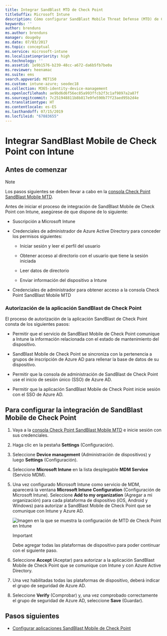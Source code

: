 ```yaml
---
title: Integrar SandBlast MTD de Check Point
titleSuffix: Microsoft Intune
description: Cómo configurar SandBlast Mobile Threat Defense (MTD) de CheckPoint con Intune para controlar el acceso de los dispositivos móviles a los recursos corporativos.
keywords: ''
author: brenduns
ms.author: brenduns
manager: dougeby
ms.date: 07/03/2017
ms.topic: conceptual
ms.service: microsoft-intune
ms.localizationpriority: high
ms.technology: ''
ms.assetid: 1e9b1576-b239-48cc-a672-da6b5fb7be0a
ms.reviewer: heenamac
ms.suite: ems
search.appverid: MET150
ms.custom: intune-azure; seodec18
ms.collection: M365-identity-device-management
ms.openlocfilehash: ae9bd6d6f56ec85a993ffcb2f3c1af9897a2a87f
ms.sourcegitcommit: 7c251948811b8b817e9fe590b77f23aed95b2d4e
ms.translationtype: HT
ms.contentlocale: es-ES
ms.lasthandoff: 07/15/2019
ms.locfileid: "67883655"
---
```

# <a name="integrate-check-point-sandblast-mobile-with-intune"></a>Integrar SandBlast Mobile de Check Point con Intune

## <a name="before-you-begin"></a>Antes de comenzar

> [!NOTE] 
> Los pasos siguientes se deben llevar a cabo en la [consola Check Point SandBlast Mobile MTD](https://intune-4.eu1.locsec.net/).

Antes de iniciar el proceso de integración de SandBlast Mobile de Check Point con Intune, asegúrese de que dispone de lo siguiente:

- Suscripción a Microsoft Intune

- Credenciales de administrador de Azure Active Directory para conceder los permisos siguientes:

  - Iniciar sesión y leer el perfil del usuario

  - Obtener acceso al directorio con el usuario que tiene la sesión iniciada

  - Leer datos de directorio

  - Enviar información del dispositivo a Intune

- Credenciales de administrador para obtener acceso a la consola Check Point SandBlast Mobile MTD

### <a name="check-point-sandblast-app-authorization"></a>Autorización de la aplicación SandBlast de Check Point

El proceso de autorización de la aplicación SandBlast de Check Point consta de los siguientes pasos:

- Permitir que el servicio de SandBlast Mobile de Check Point comunique a Intune la información relacionada con el estado de mantenimiento del dispositivo.

- SandBlast Mobile de Check Point se sincroniza con la pertenencia a grupos de inscripción de Azure AD para rellenar la base de datos de su dispositivo.

- Permitir que la consola de administración de SandBlast de Check Point use el inicio de sesión único (SSO) de Azure AD.

- Permitir que la aplicación SandBlast Mobile de Check Point inicie sesión con el SSO de Azure AD.

## <a name="to-set-up-check-point-sandblast-mobile-integration"></a>Para configurar la integración de SandBlast Mobile de Check Point

1. Vaya a la [consola Check Point SandBlast Mobile MTD](https://intune-4.eu1.locsec.net/) e inicie sesión con sus credenciales.

2. Haga clic en la pestaña **Settings** (Configuración).

3. Seleccione **Device management** (Administración de dispositivos) y luego **Settings** (Configuración).

4. Seleccione **Microsoft Intune** en la lista desplegable **MDM Service** (Servicio MDM).

5. Una vez configurado Microsoft Intune como servicio de MDM, aparecerá la ventana **Microsoft Intune Configuration** (Configuración de Microsoft Intune). Seleccione **Add to my organization** (Agregar a mi organización) para cada plataforma de dispositivo (iOS, Android y Windows) para autorizar a SandBlast Mobile de Check Point que se comunique con Intune y Azure AD.

    ![Imagen en la que se muestra la configuración de MTD de Check Point en Intune](./media/checkpoint-MTD-1.PNG)

    > [!IMPORTANT]
    > Debe agregar todas las plataformas de dispositivo para poder continuar con el siguiente paso.

6. Seleccione **Accept** (Aceptar) para autorizar a la aplicación SandBlast Mobile de Check Point que se comunique con Intune y con Azure Active Directory.

7. Una vez habilitadas todas las plataformas de dispositivo, deberá indicar el grupo de seguridad de Azure AD.

8. Seleccione **Verify** (Comprobar) y, una vez comprobado correctamente el grupo de seguridad de Azure AD, seleccione **Save** (Guardar).

## <a name="next-steps"></a>Pasos siguientes

- [Configurar aplicaciones SandBlast Mobile de Check Point](mtd-apps-ios-app-configuration-policy-add-assign.md)
